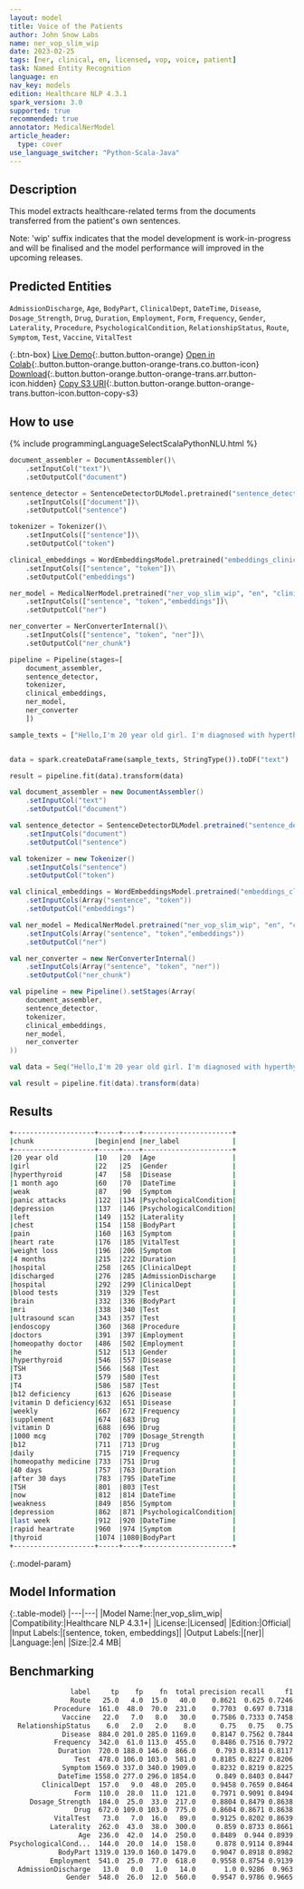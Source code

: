 ```yaml
---
layout: model
title: Voice of the Patients
author: John Snow Labs
name: ner_vop_slim_wip
date: 2023-02-25
tags: [ner, clinical, en, licensed, vop, voice, patient]
task: Named Entity Recognition
language: en
nav_key: models
edition: Healthcare NLP 4.3.1
spark_version: 3.0
supported: true
recommended: true
annotator: MedicalNerModel
article_header:
  type: cover
use_language_switcher: "Python-Scala-Java"
---
```


## Description

This model extracts healthcare-related terms from the documents transferred from the patient's own sentences.

Note: 'wip' suffix indicates that the model development is work-in-progress and will be finalised and the model performance will improved in the upcoming releases.

## Predicted Entities

`AdmissionDischarge`, `Age`, `BodyPart`, `ClinicalDept`, `DateTime`, `Disease`, `Dosage_Strength`, `Drug`, `Duration`, `Employment`, `Form`, `Frequency`, `Gender`, `Laterality`, `Procedure`, `PsychologicalCondition`, `RelationshipStatus`, `Route`, `Symptom`, `Test`, `Vaccine`, `VitalTest`

{:.btn-box}
[Live Demo](https://demo.johnsnowlabs.com/healthcare/VOP/){:.button.button-orange}
[Open in Colab](https://colab.research.google.com/github/JohnSnowLabs/spark-nlp-workshop/blob/master/tutorials/streamlit_notebooks/healthcare/VOICE_OF_PATIENT.ipynb){:.button.button-orange.button-orange-trans.co.button-icon}
[Download](https://s3.amazonaws.com/auxdata.johnsnowlabs.com/clinical/models/ner_vop_slim_wip_en_4.3.1_3.0_1677342424243.zip){:.button.button-orange.button-orange-trans.arr.button-icon.hidden}
[Copy S3 URI](s3://auxdata.johnsnowlabs.com/clinical/models/ner_vop_slim_wip_en_4.3.1_3.0_1677342424243.zip){:.button.button-orange.button-orange-trans.button-icon.button-copy-s3}

## How to use



<div class="tabs-box" markdown="1">
{% include programmingLanguageSelectScalaPythonNLU.html %}

```python
document_assembler = DocumentAssembler()\
    .setInputCol("text")\
    .setOutputCol("document")

sentence_detector = SentenceDetectorDLModel.pretrained("sentence_detector_dl", "en")\
    .setInputCols(["document"])\
    .setOutputCol("sentence")

tokenizer = Tokenizer()\
    .setInputCols(["sentence"])\
    .setOutputCol("token")

clinical_embeddings = WordEmbeddingsModel.pretrained("embeddings_clinical", "en", "clinical/models")\
    .setInputCols(["sentence", "token"])\
    .setOutputCol("embeddings")

ner_model = MedicalNerModel.pretrained("ner_vop_slim_wip", "en", "clinical/models")\
    .setInputCols(["sentence", "token","embeddings"])\
    .setOutputCol("ner")

ner_converter = NerConverterInternal()\
    .setInputCols(["sentence", "token", "ner"])\
    .setOutputCol("ner_chunk")

pipeline = Pipeline(stages=[
    document_assembler, 
    sentence_detector,
    tokenizer,
    clinical_embeddings,
    ner_model,
    ner_converter   
    ])

sample_texts = ["Hello,I'm 20 year old girl. I'm diagnosed with hyperthyroid 1 month ago. I was feeling weak, light headed,poor digestion, panic attacks, depression, left chest pain, increased heart rate, rapidly weight loss,  from 4 months. Because of this, I stayed in the hospital and just discharged from hospital. I had many other blood tests, brain mri, ultrasound scan, endoscopy because of some dumb doctors bcs they were not able to diagnose actual problem. Finally I got an appointment with a homeopathy doctor finally he find that i was suffering from hyperthyroid and my TSH was 0.15 T3 and T4 is normal . Also i have b12 deficiency and vitamin D deficiency so I'm taking weekly supplement of vitamin D and 1000 mcg b12 daily. I'm taking homeopathy medicine for 40 days and took 2nd test after 30 days. My TSH is 0.5 now. I feel a little bit relief from weakness and depression but I'm facing with 2 new problem from last week that is breathtaking problem and very rapid heartrate. I just want to know if i should start allopathy medicine or homeopathy is okay? Bcs i heard that thyroid take time to start recover. So please let me know if both of medicines take same time. Because some of my friends advising me to start allopathy and never take a chance as i can develop some serious problems.Sorry for my poor english😐Thank you."]


data = spark.createDataFrame(sample_texts, StringType()).toDF("text")

result = pipeline.fit(data).transform(data)
```
```scala
val document_assembler = new DocumentAssembler()
    .setInputCol("text")
    .setOutputCol("document")

val sentence_detector = SentenceDetectorDLModel.pretrained("sentence_detector_dl", "en")
    .setInputCols("document")
    .setOutputCol("sentence")

val tokenizer = new Tokenizer()
    .setInputCols("sentence")
    .setOutputCol("token")

val clinical_embeddings = WordEmbeddingsModel.pretrained("embeddings_clinical", "en", "clinical/models")
    .setInputCols(Array("sentence", "token"))
    .setOutputCol("embeddings")

val ner_model = MedicalNerModel.pretrained("ner_vop_slim_wip", "en", "clinical/models")
    .setInputCols(Array("sentence", "token","embeddings"))
    .setOutputCol("ner")

val ner_converter = new NerConverterInternal()
    .setInputCols(Array("sentence", "token", "ner"))
    .setOutputCol("ner_chunk")

val pipeline = new Pipeline().setStages(Array(
    document_assembler, 
    sentence_detector,
    tokenizer,
    clinical_embeddings,
    ner_model,
    ner_converter   
))

val data = Seq("Hello,I'm 20 year old girl. I'm diagnosed with hyperthyroid 1 month ago. I was feeling weak, light headed,poor digestion, panic attacks, depression, left chest pain, increased heart rate, rapidly weight loss,  from 4 months. Because of this, I stayed in the hospital and just discharged from hospital. I had many other blood tests, brain mri, ultrasound scan, endoscopy because of some dumb doctors bcs they were not able to diagnose actual problem. Finally I got an appointment with a homeopathy doctor finally he find that i was suffering from hyperthyroid and my TSH was 0.15 T3 and T4 is normal . Also i have b12 deficiency and vitamin D deficiency so I'm taking weekly supplement of vitamin D and 1000 mcg b12 daily. I'm taking homeopathy medicine for 40 days and took 2nd test after 30 days. My TSH is 0.5 now. I feel a little bit relief from weakness and depression but I'm facing with 2 new problem from last week that is breathtaking problem and very rapid heartrate. I just want to know if i should start allopathy medicine or homeopathy is okay? Bcs i heard that thyroid take time to start recover. So please let me know if both of medicines take same time. Because some of my friends advising me to start allopathy and never take a chance as i can develop some serious problems.Sorry for my poor english😐Thank you.").toDS.toDF("text")

val result = pipeline.fit(data).transform(data)
```
</div>

## Results

```bash
+--------------------+-----+----+----------------------+
|chunk               |begin|end |ner_label             |
+--------------------+-----+----+----------------------+
|20 year old         |10   |20  |Age                   |
|girl                |22   |25  |Gender                |
|hyperthyroid        |47   |58  |Disease               |
|1 month ago         |60   |70  |DateTime              |
|weak                |87   |90  |Symptom               |
|panic attacks       |122  |134 |PsychologicalCondition|
|depression          |137  |146 |PsychologicalCondition|
|left                |149  |152 |Laterality            |
|chest               |154  |158 |BodyPart              |
|pain                |160  |163 |Symptom               |
|heart rate          |176  |185 |VitalTest             |
|weight loss         |196  |206 |Symptom               |
|4 months            |215  |222 |Duration              |
|hospital            |258  |265 |ClinicalDept          |
|discharged          |276  |285 |AdmissionDischarge    |
|hospital            |292  |299 |ClinicalDept          |
|blood tests         |319  |329 |Test                  |
|brain               |332  |336 |BodyPart              |
|mri                 |338  |340 |Test                  |
|ultrasound scan     |343  |357 |Test                  |
|endoscopy           |360  |368 |Procedure             |
|doctors             |391  |397 |Employment            |
|homeopathy doctor   |486  |502 |Employment            |
|he                  |512  |513 |Gender                |
|hyperthyroid        |546  |557 |Disease               |
|TSH                 |566  |568 |Test                  |
|T3                  |579  |580 |Test                  |
|T4                  |586  |587 |Test                  |
|b12 deficiency      |613  |626 |Disease               |
|vitamin D deficiency|632  |651 |Disease               |
|weekly              |667  |672 |Frequency             |
|supplement          |674  |683 |Drug                  |
|vitamin D           |688  |696 |Drug                  |
|1000 mcg            |702  |709 |Dosage_Strength       |
|b12                 |711  |713 |Drug                  |
|daily               |715  |719 |Frequency             |
|homeopathy medicine |733  |751 |Drug                  |
|40 days             |757  |763 |Duration              |
|after 30 days       |783  |795 |DateTime              |
|TSH                 |801  |803 |Test                  |
|now                 |812  |814 |DateTime              |
|weakness            |849  |856 |Symptom               |
|depression          |862  |871 |PsychologicalCondition|
|last week           |912  |920 |DateTime              |
|rapid heartrate     |960  |974 |Symptom               |
|thyroid             |1074 |1080|BodyPart              |
+--------------------+-----+----+----------------------+
```

{:.model-param}
## Model Information

{:.table-model}
|---|---|
|Model Name:|ner_vop_slim_wip|
|Compatibility:|Healthcare NLP 4.3.1+|
|License:|Licensed|
|Edition:|Official|
|Input Labels:|[sentence, token, embeddings]|
|Output Labels:|[ner]|
|Language:|en|
|Size:|2.4 MB|

## Benchmarking

```bash
               label     tp    fp    fn  total precision recall     f1
               Route   25.0   4.0  15.0   40.0    0.8621  0.625 0.7246
           Procedure  161.0  48.0  70.0  231.0    0.7703  0.697 0.7318
             Vaccine   22.0   7.0   8.0   30.0    0.7586 0.7333 0.7458
  RelationshipStatus    6.0   2.0   2.0    8.0      0.75   0.75   0.75
             Disease  884.0 201.0 285.0 1169.0    0.8147 0.7562 0.7844
           Frequency  342.0  61.0 113.0  455.0    0.8486 0.7516 0.7972
            Duration  720.0 188.0 146.0  866.0     0.793 0.8314 0.8117
                Test  478.0 106.0 103.0  581.0    0.8185 0.8227 0.8206
             Symptom 1569.0 337.0 340.0 1909.0    0.8232 0.8219 0.8225
            DateTime 1558.0 277.0 296.0 1854.0     0.849 0.8403 0.8447
        ClinicalDept  157.0   9.0  48.0  205.0    0.9458 0.7659 0.8464
                Form  110.0  28.0  11.0  121.0    0.7971 0.9091 0.8494
     Dosage_Strength  184.0  25.0  33.0  217.0    0.8804 0.8479 0.8638
                Drug  672.0 109.0 103.0  775.0    0.8604 0.8671 0.8638
           VitalTest   73.0   7.0  16.0   89.0    0.9125 0.8202 0.8639
          Laterality  262.0  43.0  38.0  300.0     0.859 0.8733 0.8661
                 Age  236.0  42.0  14.0  250.0    0.8489  0.944 0.8939
PsychologicalCond...  144.0  20.0  14.0  158.0     0.878 0.9114 0.8944
            BodyPart 1319.0 139.0 160.0 1479.0    0.9047 0.8918 0.8982
          Employment  541.0  25.0  77.0  618.0    0.9558 0.8754 0.9139
  AdmissionDischarge   13.0   0.0   1.0   14.0       1.0 0.9286  0.963
              Gender  548.0  26.0  12.0  560.0    0.9547 0.9786 0.9665
```
